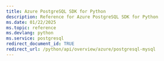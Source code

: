```yaml
---
title: Azure PostgreSQL SDK for Python
description: Reference for Azure PostgreSQL SDK for Python
ms.date: 01/22/2025
ms.topic: reference
ms.devlang: python
ms.service: postgresql
redirect_document_id: TRUE
redirect_url: /python/api/overview/azure/postgresql-mysql
---
```

